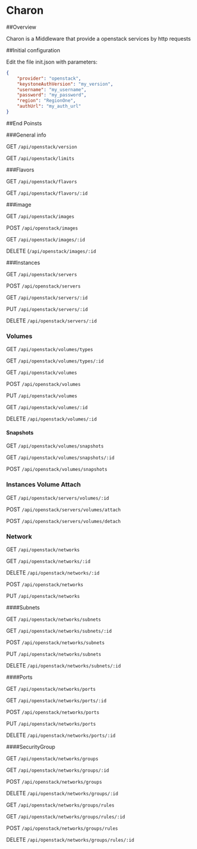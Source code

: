 # Charon

##Overview

Charon is a Middleware that provide a openstack services by http requests

##Initial configuration

Edit the file init.json with parameters:

```json
{
    "provider": "openstack",
    "keystoneAuthVersion": "my_version",
    "username": "my_username",
    "password": "my_password",
    "region": "RegionOne",
    "authUrl": "my_auth_url"
}

```

##End Poinsts

###General info

GET  `/api/openstack/version`

GET  `/api/openstack/limits`

###Flavors

GET  `/api/openstack/flavors`

GET  `/api/openstack/flavors/:id`

###image

GET `/api/openstack/images`

POST `/api/openstack/images`

GET `/api/openstack/images/:id`

DELETE (`/api/openstack/images/:id`

###Instances

GET `/api/openstack/servers`

POST `/api/openstack/servers`

GET `/api/openstack/servers/:id`

PUT `/api/openstack/servers/:id`

DELETE `/api/openstack/servers/:id`


### Volumes

GET `/api/openstack/volumes/types`

GET `/api/openstack/volumes/types/:id`


GET `/api/openstack/volumes`

POST `/api/openstack/volumes`

PUT `/api/openstack/volumes`

GET `/api/openstack/volumes/:id`

DELETE `/api/openstack/volumes/:id`

#### Snapshots

GET `/api/openstack/volumes/snapshots`

GET `/api/openstack/volumes/snapshots/:id`

POST `/api/openstack/volumes/snapshots`

### Instances Volume Attach

GET `/api/openstack/servers/volumes/:id`

POST `/api/openstack/servers/volumes/attach`

POST `/api/openstack/servers/volumes/detach`

### Network

GET `/api/openstack/networks`

GET `/api/openstack/networks/:id`

DELETE `/api/openstack/networks/:id`

POST `/api/openstack/networks`

PUT `/api/openstack/networks`

####Subnets

GET `/api/openstack/networks/subnets`

GET `/api/openstack/networks/subnets/:id`

POST `/api/openstack/networks/subnets`

PUT `/api/openstack/networks/subnets`

DELETE `/api/openstack/networks/subnets/:id`

####Ports

GET `/api/openstack/networks/ports`

GET `/api/openstack/networks/ports/:id`

POST `/api/openstack/networks/ports`

PUT `/api/openstack/networks/ports`

DELETE `/api/openstack/networks/ports/:id`

####SecurityGroup

GET `/api/openstack/networks/groups`

GET `/api/openstack/networks/groups/:id`

POST `/api/openstack/networks/groups`

DELETE `/api/openstack/networks/groups/:id`


GET `/api/openstack/networks/groups/rules`

GET `/api/openstack/networks/groups/rules/:id`

POST `/api/openstack/networks/groups/rules`

DELETE `/api/openstack/networks/groups/rules/:id`
